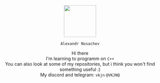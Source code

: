 <div id="header" align="center">
  <img src="https://media.giphy.com/media/M9gbBd9nbDrOTu1Mqx/giphy.gif" width="100"/>
</div>
<div align="center">

`Alexandr Nosachev`

Hi there <br>
I'm learning to programm on `C++` <br>
You can also look at some of my repositories, but i think you won't find something useful :) <br>
My discord and telegram: `vkjn` `@VKJNQ`
</div>
